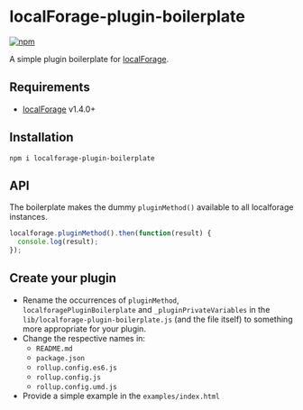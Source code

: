 localForage-plugin-boilerplate
==============================
[![npm](https://img.shields.io/npm/dm/localforage-plugin-boilerplate.svg)](https://www.npmjs.com/package/localforage-plugin-boilerplate)

A simple plugin boilerplate for [localForage](https://github.com/mozilla/localForage).

## Requirements

* [localForage](https://github.com/mozilla/localForage) v1.4.0+

## Installation
`npm i localforage-plugin-boilerplate`

## API
The boilerplate makes the dummy `pluginMethod()` available to all localforage instances.
```js
localforage.pluginMethod().then(function(result) {
  console.log(result);
});
```

## Create your plugin

* Rename the occurrences  of `pluginMethod`, `localforagePluginBoilerplate` and `_pluginPrivateVariables` in the `lib/localforage-plugin-boilerplate.js` (and the file itself) to something more appropriate for your plugin.
* Change the respective names in:
  * `README.md`
  * `package.json`
  * `rollup.config.es6.js`
  * `rollup.config.js`
  * `rollup.config.umd.js`
* Provide a simple example in the `examples/index.html`
